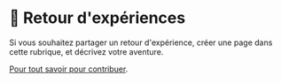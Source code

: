 # 🎢 Retour d'expériences

Si vous souhaitez partager un retour d'expérience, créer une page dans cette rubrique, et décrivez votre aventure. 

[Pour tout savoir pour contribuer](communaute-agile-bim/contribuer.md).

